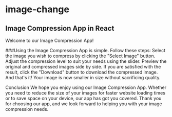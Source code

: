 # image-change
## Image Compression App in React
Welcome to our Image Compression App!

###Using the Image Compression App is simple. Follow these steps:
Select the image you wish to compress by clicking the "Select Image" button.
Adjust the compression level to suit your needs using the slider.
Preview the original and compressed images side by side.
If you are satisfied with the result, click the "Download" button to download the compressed image.
And that's it! Your image is now smaller in size without sacrificing quality.

Conclusion
We hope you enjoy using our Image Compression App. Whether you need to reduce the size of your images for faster website loading times or to save space on your device, our app has got you covered. Thank you for choosing our app, and we look forward to helping you with your image compression needs.
